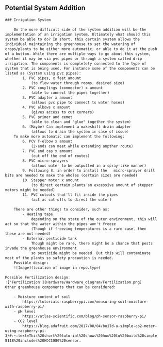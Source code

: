 ## Potential System Addition

    ### Irrigation System
        
        On the more difficult side of the system addition will be the implementation of an irrigation system. Ultimately what should this system be able to do? In short, this certain system allows the individual maintaining the greenhouse to set the watering of crops/plants to be either more automatic, or able to do it at the push of a button. While there are multiple ways to go about this system, whether it may be via pvc pipes or through a system called drip irrigation. The components is completely connected to the type of system that is being used. For instance some of the components can be listed as (System using pvc pipes):
            1. PVC pipes, x feet amount 
                (to flow water through rooms, desired size)
            2. PVC couplings (connector) x amount
                (able to connect the pipes together)
            3. PVC adapter x amount
                (allows pvc pipe to connect to water hoses)
            4. PVC elbows x amount
                (gives access to cut corners)
            5. PVC primer and cemet
                (able to clean and "glue" together the system)
            6. (Maybe) Can implement a makeshift drain adapter
                (allows to drain the system in case of issue)
        To make more automatic can implement the following:
            6. PCV T-elbow x amount
                (2-ends can meet while extending anpther route)
            7. PVC end cap x amount
                (cut off the end of routes)
            8. PVC micro-sprayers
                (allows water to be outputted in a spray-like manner)
            9. Following 8. in order to install the   micro-sprayer drill bits are needed to make the wholes (certain sizes are needed)
            10. Stepper motor x amount
                (to direct certain plants an excessive amount of stepper motors might be needed)
            11. PVC cutouts that'll fit inside the pipes
                (act as cut-offs to direct the water)
        
        There are other things to consider, such as:
            - Heating tape
                depending on the state of the outer environment, this will act so that the water within the pipes won't freeze
                (Though if freezing temperatures is a rare case, then these are not needed)
            - External pesticide tank
                Though might be rare, there might be a chance that pests invade the greenhouse environment 
                so pesticide might be needed. But this will contaminate most of the plants so safety procaution is needed.
        Possible design:
        ![Image](location of image in repo.type)

    Possible Fertilization design:
    !['Fertilization'](Hardware/Hardware_diagram/Fertilization.png)
    Other greenhouse components that can be considered:

        - Moisture content of soil
            https://tutorials-raspberrypi.com/measuring-soil-moisture-with-raspberry-pi/
        - pH level
            https://atlas-scientific.com/blog/ph-sensor-raspberry-pi/
        - CO2 level
            https://blog.adafruit.com/2017/08/04/build-a-simple-co2-meter-using-raspberry-pi-3/#:~:text=This%20short%20tutorial%20shows%20how%20to%20build%20simple,VOCs%20is%20from%20humans.%20CJMCU-8118%20includes%20HDC1080%20sensor.
        
